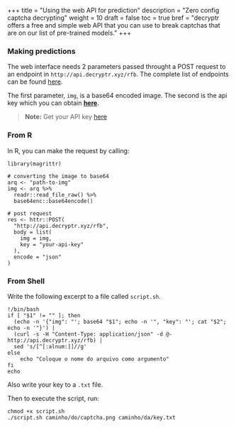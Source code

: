 +++
title = "Using the web API for prediction"
description = "Zero config captcha decrypting"
weight = 10
draft = false
toc = true
bref = "decryptr offers a free and simple web API that you can use to break captchas that are on our list of pre-trained models."
+++

### Making predictions

The web interface needs 2 parameters passed throught a POST request to an endpoint in `http://api.decryptr.xyz/rfb`.
The complete list of endpoints can be found [here](/docs/list-models/).

The first parameter, `img`, is a base64 encoded image. The second is the api key which you can obtain [**here**](/get-key).

> **Note:** Get your API key [here](/get-key)

### From R

In R, you can make the request by calling:

```
library(magrittr)

# converting the image to base64
arq <- "path-to-img"
img <- arq %>%
  readr::read_file_raw() %>%
  base64enc::base64encode()

# post request
res <- httr::POST(
  "http://api.decryptr.xyz/rfb",
  body = list(
    img = img,
    key = "your-api-key"
  ),
  encode = "json"
)
```

### From Shell

Write the following excerpt to a file called `script.sh`.

```
!/bin/bash
if [ "$1" != "" ]; then
  (echo -n '{"img": "'; base64 "$1"; echo -n '", "key": "'; cat "$2"; echo -n '"}') |
  (curl -s -H "Content-Type: application/json" -d @- http://api.decryptr.xyz/rfb) |
  sed 's/[^[:alnum:]]//g'
else
    echo "Coloque o nome do arquivo como argumento"
fi
echo
```

Also write your key to a `.txt` file.

Then to execute the script, run:

```
chmod +x script.sh
./script.sh caminho/do/captcha.png caminho/da/key.txt
```
